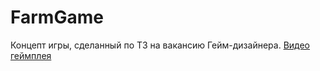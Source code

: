 # FarmGame
Концепт игры, сделанный по ТЗ на вакансию Гейм-дизайнера.
[Видео геймплея](https://drive.google.com/file/d/1rnJKLcQj8IH2xuvl7eFmVbDFupQRr6hC/view)
